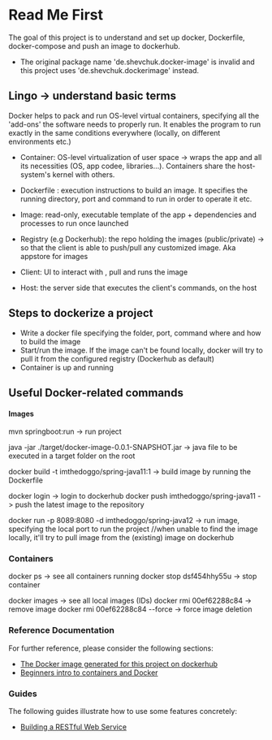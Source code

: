 # Read Me First
The goal of this project is to understand and set up docker, Dockerfile, docker-compose and push an image to dockerhub.


* The original package name 'de.shevchuk.docker-image' is invalid and this project uses 'de.shevchuk.dockerimage' instead.

## Lingo -> understand basic terms
Docker helps to pack and run OS-level virtual containers, specifying all the 'add-ons' the software needs to properly run.
It enables the program to run exactly in the same conditions everywhere (locally, on different environments etc.)

* Container: OS-level virtualization of user space -> wraps the app and all its necessities (OS, app codee, libraries...). Containers share the host-system's kernel with others.

* Dockerfile : execution instructions to build an image. It specifies  the running directory, port and command to run in order to operate it etc.
* Image: read-only, executable template of the app + dependencies and processes to run once launched
* Registry (e.g Dockerhub): the repo holding the images (public/private) -> so that the client is able to push/pull any customized image. Aka appstore for images

* Client: UI to interact with , pull and runs the image
* Host: the server side that executes the client's commands, on the host


## Steps to dockerize a project

* Write a docker file specifying the folder, port, command where and how to build the image
* Start/run the image. If the image can't be found locally, docker will try to pull it from the configured registry (Dockerhub as default)
* Container is up and running


## Useful Docker-related commands

#### Images
mvn springboot:run  -> run project

java -jar ./target/docker-image-0.0.1-SNAPSHOT.jar  ->  java file to be executed in a target folder on the root

docker build -t imthedoggo/spring-java11:1  ->  build image by running the Dockerfile

docker login  ->  login to dockerhub
docker push imthedoggo/spring-java11  ->  push the latest image to the repository

docker run -p 8089:8080 -d imthedoggo/spring-java12  ->  run image, specifying the local port to run the project
//when unable to find the image locally, it'll try to pull image from the (existing) image on dockerhub 


### Containers
docker ps  ->  see all containers running 
docker stop dsf454hhy55u  ->  stop container 

docker images  ->  see all local images (IDs)
docker rmi 00ef62288c84  ->  remove image
docker rmi 00ef62288c84 --force  ->  force image deletion

### Reference Documentation
For further reference, please consider the following sections:

* [The Docker image generated for this project on dockerhub](https://hub.docker.com/repository/docker/imthedoggo/spring-java11)
* [Beginners intro to containers and Docker](https://www.freecodecamp.org/news/a-beginner-friendly-introduction-to-containers-vms-and-docker-79a9e3e119b)

### Guides
The following guides illustrate how to use some features concretely:

* [Building a RESTful Web Service](https://spring.io/guides/gs/rest-service/)